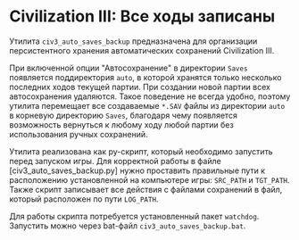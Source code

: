 # Civilization III: Все ходы записаны

Утилита `civ3_auto_saves_backup` предназначена для организации персистентного хранения автоматических сохранений Civilization III.

При включенной опции "Автосохранение" в директории `Saves` появляется поддиректория `auto`, в которой хранятся только несколько последних ходов текущей партии. При создании новой партии всех автосохранения удаляются. Такое поведение не всегда удобно, поэтому утилита перемещает все создаваемые `*.SAV` файлы из директории `auto` в корневую директорию `Saves`, благодаря чему появляется возможность вернуться к любому ходу любой партии без использования ручных сохранений.

Утилита реализована как py-скрипт, который необходимо запустить перед запуском игры. Для корректной работы в файле [civ3_auto_saves_backup.py] нужно проставить правильные пути к расположению установленной на компьютере игры: `SRC_PATH` и `TGT_PATH`. Также скрипт записывает все действия с файлами сохранений в файл, который расположен по пути `LOG_PATH`. 

Для работы скрипта потребуется установленный пакет `watchdog`. Запустить можно через bat-файл `civ3_auto_saves_backup.bat`. 
